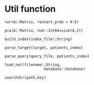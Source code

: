 # Util function


```@docs
rwr(A::Matrix, restart_prob = 0.5)
```

```@docs
pca(A::Matrix, num::Int64=size(A,2))
```


```@docs
build_index(index_file::String)
```

```@docs
parse_target(target, patients_index)
```

```@docs
parse_query(query_file, patients_index)
```

```@docs
load_net(filename::String,
                  database::Database)
```

```@docs
searchdir(path,key)
```


